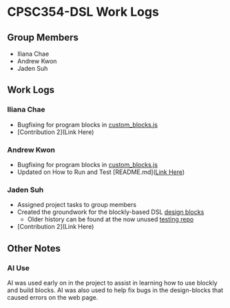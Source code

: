 # CPSC354-DSL Work Logs

## Group Members
* Iliana Chae
* Andrew Kwon
* Jaden Suh

## Work Logs
### Iliana Chae
* Bugfixing for program blocks in [custom_blocks.js](https://github.com/ilianachae/CPSC354-DSL/blob/main/milestone1/design-blocks/custom_blocks.js)
* [Contribution 2](Link Here)
 
### Andrew Kwon
* Bugfixing for program blocks in [custom_blocks.js](https://github.com/ilianachae/CPSC354-DSL/blob/main/milestone1/design-blocks/custom_blocks.js)
* Updated on How to Run and Test [README.md]([Link Here](https://github.com/ilianachae/CPSC354-DSL/blob/main/milestone1/README.md))

### Jaden Suh
* Assigned project tasks to group members 
* Created the groundwork for the blockly-based DSL [design blocks](https://github.com/ilianachae/CPSC354-DSL/tree/main/milestone1/design-blocks)
  * Older history can be found at the now unused [testing repo](https://github.com/JadenSuh/JadenSuh.github.io/tree/main)   
* [Contribution 2](Link Here)

## Other Notes
### AI Use
AI was used early on in the project to assist in learning how to use blockly and build blocks. 
AI was also used to help fix bugs in the design-blocks that caused errors on the web page.
